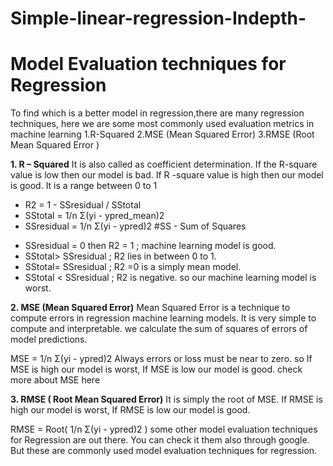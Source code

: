 # Simple-linear-regression-Indepth-

# Model Evaluation techniques for Regression
To find which is a better model in regression,there are many regression techniques, here we are some most commonly used evaluation metrics in machine learning
1.R-Squared
2.MSE (Mean Squared Error)
3.RMSE (Root Mean Squared Error )

**1. R – Squared**
It is also called as coefficient determination. If the R-square value is low then our model is bad. If R -square value is high then our model is good. It is a range between 0 to 1

* R2  = 1 - SSresidual / SStotal 
* SStotal = 1/n Σ(yi - ypred_mean)2 
* SSresidual =  1/n Σ(yi - ypred)2         #SS - Sum of Squares

- SSresidual = 0 then R2 = 1 ; machine learning model is good.
- SStotal> SSresidual ; R2 lies in between 0 to 1.
- SStotal= SSresidual ; R2 =0 is a simply mean model.
- SStotal < SSresidual ; R2 is negative. so our machine learning model is worst.

**2. MSE (Mean Squared Error)**
Mean Squared Error is a technique to compute errors in regression machine learning models. It is very simple to compute and interpretable. we calculate the sum of squares of errors of model predictions.

MSE =  1/n Σ(yi - ypred)2 
Always errors or loss must be near to zero. so If MSE is high our model is worst, If MSE is low our model is good. check more about MSE here

**3. RMSE ( Root Mean Squared Error)**
It is simply the root of MSE. If RMSE is high our model is worst, If RMSE is low our model is good.

RMSE =  Root( 1/n Σ(yi - ypred)2 )
some other model evaluation techniques for Regression are out there. You can check it them also through google. But these are commonly used model evaluation techniques for regression.
